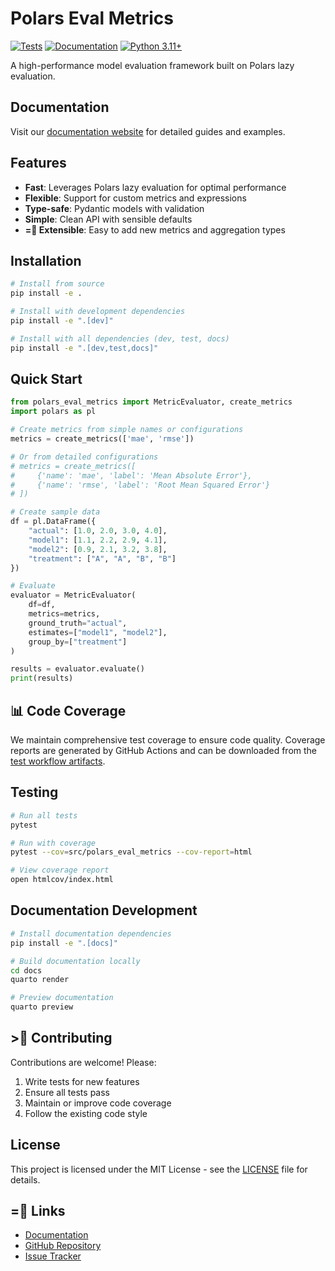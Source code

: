 # Polars Eval Metrics

[![Tests](https://github.com/elong0527/demo_eval_metric/actions/workflows/test.yml/badge.svg)](https://github.com/elong0527/demo_eval_metric/actions/workflows/test.yml)
[![Documentation](https://github.com/elong0527/demo_eval_metric/actions/workflows/docs.yml/badge.svg)](https://github.com/elong0527/demo_eval_metric/actions/workflows/docs.yml)
[![Python 3.11+](https://img.shields.io/badge/python-3.11+-blue.svg)](https://www.python.org/downloads/)

A high-performance model evaluation framework built on Polars lazy evaluation.

## Documentation

Visit our [documentation website](https://elong0527.github.io/demo_eval_metric/) for detailed guides and examples.

## Features

- **Fast**: Leverages Polars lazy evaluation for optimal performance
- **Flexible**: Support for custom metrics and expressions
- **Type-safe**: Pydantic models with validation
- **Simple**: Clean API with sensible defaults
- **= Extensible**: Easy to add new metrics and aggregation types

## Installation

```bash
# Install from source
pip install -e .

# Install with development dependencies
pip install -e ".[dev]"

# Install with all dependencies (dev, test, docs)
pip install -e ".[dev,test,docs]"
```

## Quick Start

```python
from polars_eval_metrics import MetricEvaluator, create_metrics
import polars as pl

# Create metrics from simple names or configurations
metrics = create_metrics(['mae', 'rmse'])

# Or from detailed configurations
# metrics = create_metrics([
#     {'name': 'mae', 'label': 'Mean Absolute Error'},
#     {'name': 'rmse', 'label': 'Root Mean Squared Error'}
# ])

# Create sample data
df = pl.DataFrame({
    "actual": [1.0, 2.0, 3.0, 4.0],
    "model1": [1.1, 2.2, 2.9, 4.1],
    "model2": [0.9, 2.1, 3.2, 3.8],
    "treatment": ["A", "A", "B", "B"]
})

# Evaluate
evaluator = MetricEvaluator(
    df=df,
    metrics=metrics,
    ground_truth="actual",
    estimates=["model1", "model2"],
    group_by=["treatment"]
)

results = evaluator.evaluate()
print(results)
```

## 📊 Code Coverage

We maintain comprehensive test coverage to ensure code quality. Coverage reports are generated by GitHub Actions and can be downloaded from the [test workflow artifacts](https://github.com/elong0527/demo_eval_metric/actions/workflows/test.yml).

## Testing

```bash
# Run all tests
pytest

# Run with coverage
pytest --cov=src/polars_eval_metrics --cov-report=html

# View coverage report
open htmlcov/index.html
```

## Documentation Development

```bash
# Install documentation dependencies
pip install -e ".[docs]"

# Build documentation locally
cd docs
quarto render

# Preview documentation
quarto preview
```

## > Contributing

Contributions are welcome! Please:

1. Write tests for new features
2. Ensure all tests pass
3. Maintain or improve code coverage
4. Follow the existing code style

## License

This project is licensed under the MIT License - see the [LICENSE](LICENSE) file for details.

## = Links

- [Documentation](https://elong0527.github.io/demo_eval_metric/)
- [GitHub Repository](https://github.com/elong0527/demo_eval_metric)
- [Issue Tracker](https://github.com/elong0527/demo_eval_metric/issues)
